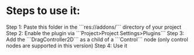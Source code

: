 <h1>Steps to use it:</h1>
Step 1: Paste this folder in the ```res://addons/``` directory of your project  
Step 2: Enable the plugin via ```Project>Project Settings>Plugins```  
Step 3: Add the ```DragController2D``` as a child of a ```Control``` node (only control nodes are supported in this version)  
Step 4: Use it
